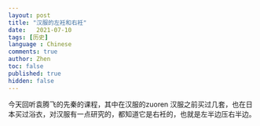 ```yaml
---
layout: post
title: "汉服的左衽和右衽"
date:   2021-07-10
tags: [历史]
language : Chinese
comments: true
author: Zhen
toc: false
published: true
hidden: false
---
```

今天回听袁腾飞的先秦的课程，其中在汉服的zuoren
汉服之前买过几套，也在日本买过浴衣，对汉服有一点研究的，都知道它是右衽的，也就是左半边压右半边。
<!--stackedit_data:
eyJoaXN0b3J5IjpbLTY5MjIyOTc2Nl19
-->